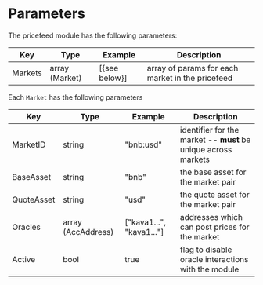 <!--
order: 5
-->

# Parameters

The pricefeed module has the following parameters:

| Key        | Type           | Example       | Description                                      |
|------------|----------------|---------------|--------------------------------------------------|
| Markets    | array (Market) | [{see below}] | array of params for each market in the pricefeed |

Each `Market` has the following parameters

| Key        | Type               | Example                  | Description                                                    |
|------------|--------------------|--------------------------|----------------------------------------------------------------|
| MarketID   | string             | "bnb:usd"                | identifier for the market -- **must** be unique across markets |
| BaseAsset  | string             | "bnb"                    | the base asset for the market pair                             |
| QuoteAsset | string             | "usd"                    | the quote asset for the market pair                            |
| Oracles    | array (AccAddress) | ["kava1...", "kava1..."] | addresses which can post prices for the market                 |
| Active     | bool               | true                     | flag to disable oracle interactions with the module            |
